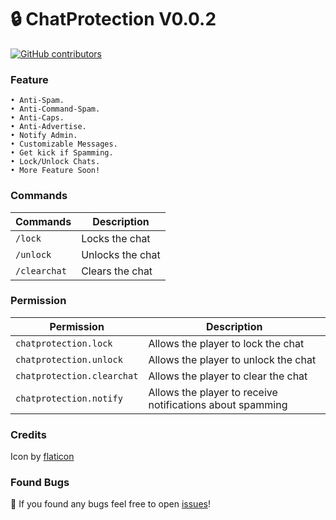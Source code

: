 # 🔒 ChatProtection V0.0.2
[![GitHub contributors](https://img.shields.io/github/contributors/LuthMC/ChatProtection)](https://github.com/LuthMC/ChatProtection/graphs/contributors)
### Feature
    • Anti-Spam.                                   
    • Anti-Command-Spam.                                   
    • Anti-Caps.                               
    • Anti-Advertise.                              
    • Notify Admin.                                   
    • Customizable Messages.                                   
    • Get kick if Spamming.                               
    • Lock/Unlock Chats.                               
    • More Feature Soon!

### Commands
| Commands | Description |
|---------|-------------|
| ```/lock``` | Locks the chat |
| ```/unlock``` | Unlocks the chat |
| ```/clearchat``` | Clears the chat |

### Permission
| Permission | Description |
|---------|-------------|
| ```chatprotection.lock``` | Allows the player to lock the chat |
| ```chatprotection.unlock``` | Allows the player to unlock the chat |
| ```chatprotection.clearchat``` | Allows the player to clear the chat |
| ```chatprotection.notify``` | Allows the player to receive notifications about spamming |

### Credits
Icon by [flaticon](https://www.flaticon.com/free-icons/chat)

### Found Bugs
🔎 If you found any bugs feel free to open [issues](https://github.com/LuthMC/ChatProtection/issues)!
